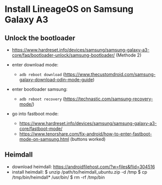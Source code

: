 # Install LineageOS on Samsung Galaxy A3

## Unlock the bootloader
- https://www.hardreset.info/devices/samsung/samsung-galaxy-a3-core/faq/bootloader-unlock/samsung-bootloader/ (Methode 2)

- enter download mode:
    - `adb reboot download` (https://www.thecustomdroid.com/samsung-galaxy-download-odin-mode-guide)
- enter bootloader samsung:
    - `adb reboot recovery` (https://technastic.com/samsung-recovery-mode/)
- go into fastboot mode: 
    - https://www.hardreset.info/devices/samsung/samsung-galaxy-a3-core/fastboot-mode/
    - https://www.tenorshare.com/fix-android/how-to-enter-fastboot-mode-on-samsung.html (buttons worked)


## Heimdall
- download heimdall: https://androidfilehost.com/?w=files&flid=304516
- install heimdall: 
    $ unzip /path/to/heimdall_ubuntu.zip -d /tmp
    $ cp /tmp/bin/heimdall* /usr/bin/
    $ rm -rf /tmp/bin

